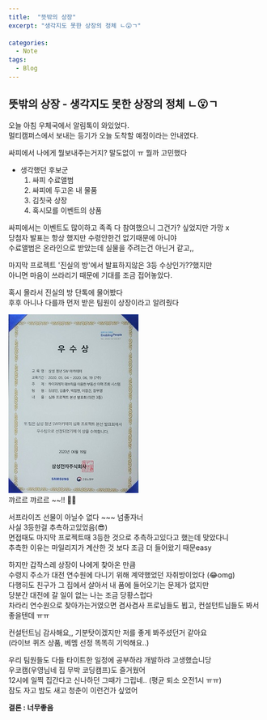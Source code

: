 ```yaml
---
title:  "뜻밖의 상장"
excerpt: "생각지도 못한 상장의 정체 ㄴ😮ㄱ"

categories:
  - Note
tags:
  - Blog
---
```

## 뜻밖의 상장 - 생각지도 못한 상장의 정체 ㄴ😮ㄱ 
오늘 아침 우체국에서 알림톡이 와있었다.  
멀티캠퍼스에서 보내는 등기가 오늘 도착할 예정이라는 안내였다.  


싸피에서 나에게 뭘보내주는거지? 말도없이 ㅠ 뭘까 고민했다  


* 생각했던 후보군  
   1) 싸피 수료앨범  
   2) 싸피에 두고온 내 물품  
   3) 김칫국 상장  
   4) 혹시모를 이벤트의 상품  

싸피에서는 이벤트도 많이하고 족족 다 참여했으니 그건가? 싶었지만 가망 x  
당첨자 발표는 항상 했지만 수령안한건 없기때문에 아니야  
수료앨범은 온라인으로 받았는데 실물을 주려는건 아닌거 같고,,  

마지막 프로젝트 '진실의 방'에서 발표하지않은 3등 수상인가??했지만  
아니면 마음이 쓰라리기 때문에 기대를 조금 접어놓았다.  

혹시 몰라서 진실의 방 단톡에 물어봤다  
후후 아니나 다를까 먼저 받은 팀원이 상장이라고 알려줬다  


![img](/assets/images/post/200729-1.jpg)  
꺄르르 꺄르르 ~~!! 🥰🥰  


서프라이즈 선물이 아닐수 없다 ~~~ 넘좋자너  
사실 3등한걸 추측하고있었음(😎)  
면접때도 마지막 프로젝트때 3등한 것으로 추측하고있다고 했는데 맞았다니  
추측한 이유는 마일리지가 계산한 것 보다 조금 더 들어왔기 때문easy  

하지만 갑작스레 상장이 나에게 찾아온 만큼  
수령지 주소가 대전 연수원에 다니기 위해 계약했었던 자취방이었다 (😂omg)  
다행히도 친구가 그 집에서 살아서 내 품에 들어오기는 문제가 없지만  
당분간 대전에 갈 일이 없는 나는 조금 당황스럽다  
차라리 연수원으로 찾아가는거였으면 겸사겸사 프로님들도 뵙고, 컨설턴트님들도 봐서 좋을텐데 ㅠㅠ  

컨설턴트님 감사해요,, 기분탓이겠지만 저를 좋게 봐주셨던거 같아요  
(라이브 퀴즈 상품, 베멤 선정 똑똑히 기억해요..)  


우리 팀원들도 다들 타이트한 일정에 공부하랴 개발하랴 고생했습니당  
우코캠(우영님네 집 무박 코딩캠프)도 즐거웠어  
12시에 일찍 집간다고 신나하던 그때가 그립네.. (평균 퇴소 오전1시 ㅠㅠ)  
잠도 자고 밤도 새고 청춘이 이런건가 싶었어  


**결론 : 너무좋음**  
